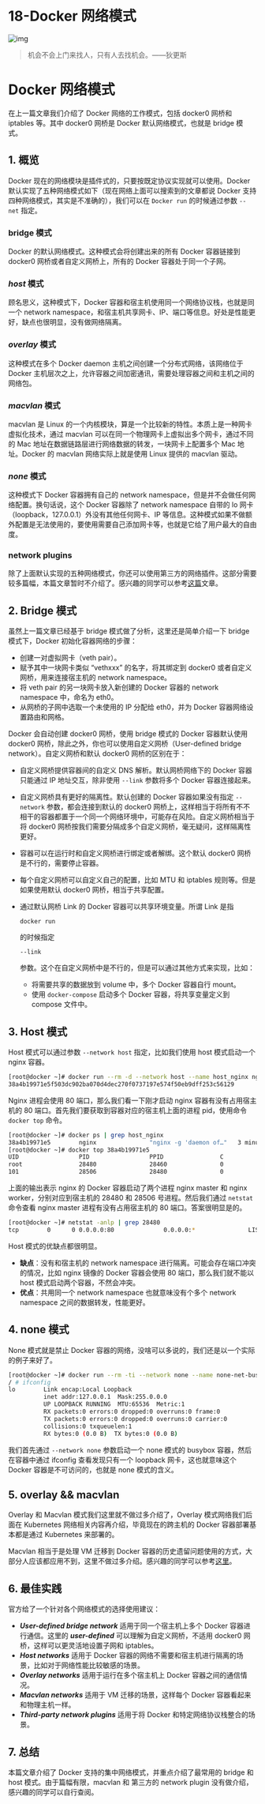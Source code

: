 # 18-Docker 网络模式

![img](./assets/5f45c0eb0001e5a406400426.jpg)

> 机会不会上门来找人，只有人去找机会。——狄更斯



# Docker 网络模式

在上一篇文章我们介绍了 Docker 网络的工作模式，包括 docker0 网桥和 iptables 等。其中 docker0 网桥是 Docker 默认网络模式，也就是 bridge 模式。

## 1. 概览

Docker 现在的网络模块是插件式的，只要按既定协议实现就可以使用。Docker 默认实现了五种网络模式如下（现在网络上面可以搜索到的文章都说 Docker 支持四种网络模式，其实是不准确的），我们可以在 `Docker run` 的时候通过参数 `--net` 指定。

### bridge 模式

Docker 的默认网络模式。这种模式会将创建出来的所有 Docker 容器链接到 docker0 网桥或者自定义网桥上，所有的 Docker 容器处于同一个子网。

### ***host*** 模式

顾名思义，这种模式下，Docker 容器和宿主机使用同一个网络协议栈，也就是同一个 network namespace，和宿主机共享网卡、IP、端口等信息。好处是性能更好，缺点也很明显，没有做网络隔离。

### ***overlay*** 模式

这种模式在多个 Docker daemon 主机之间创建一个分布式网络，该网络位于 Docker 主机层次之上，允许容器之间加密通讯，需要处理容器之间和主机之间的网络包。

### ***macvlan*** 模式

macvlan 是 Linux 的一个内核模块，算是一个比较新的特性。本质上是一种网卡虚拟化技术，通过 macvlan 可以在同一个物理网卡上虚拟出多个网卡，通过不同的 Mac 地址在数据链路层进行网络数据的转发，一块网卡上配置多个 Mac 地址。Docker 的 macvlan 网络实际上就是使用 Linux 提供的 macvlan 驱动。

### ***none*** 模式

这种模式下 Docker 容器拥有自己的 network namespace，但是并不会做任何网络配置。换句话说，这个 Docker 容器除了 network namespace 自带的 lo 网卡（loopback，127.0.0.1）外没有其他任何网卡、IP 等信息。这种模式如果不做额外配置是无法使用的，要使用需要自己添加网卡等，也就是它给了用户最大的自由度。

### network plugins

除了上面默认实现的五种网络模式，你还可以使用第三方的网络插件。这部分需要较多篇幅，本篇文章暂时不介绍了。感兴趣的同学可以参考[这篇](https://docs.docker.com/engine/extend/plugins_network/)文章。

## 2. Bridge 模式

虽然上一篇文章已经基于 bridge 模式做了分析，这里还是简单介绍一下 bridge 模式下，Docker 初始化容器网络的步骤：

- 创建一对虚拟网卡（veth pair）。
- 赋予其中一块网卡类似 “vethxxx” 的名字，将其绑定到 docker0 或者自定义网桥，用来连接宿主机的 network namespace。
- 将 veth pair 的另一块网卡放入新创建的 Docker 容器的 network namespace 中，命名为 eth0。
- 从网桥的子网中选取一个未使用的 IP 分配给 eth0，并为 Docker 容器网络设置路由和网格。

Docker 会自动创建 docker0 网桥，使用 bridge 模式的 Docker 容器默认使用 docker0 网桥，除此之外，你也可以使用自定义网桥（User-defined bridge network）。自定义网桥和默认 docker0 网桥的区别在于：

- 自定义网桥提供容器间的自定义 DNS 解析。默认网桥网络下的 Docker 容器只能通过 IP 地址交互，除非使用 `--link` 参数将多个 Docker 容器连接起来。

- 自定义网桥具有更好的隔离性。默认创建的 Docker 容器如果没有指定 `--network` 参数，都会连接到默认的 docker0 网桥上，这样相当于将所有不不相干的容器都置于一个同一个网络环境中，可能存在风险。自定义网桥相当于将 docker0 网桥按我们需要分隔成多个自定义网桥，毫无疑问，这样隔离性更好。

- 容器可以在运行时和自定义网桥进行绑定或者解绑。这个默认 docker0 网桥是不行的，需要停止容器。

- 每个自定义网桥可以自定义自己的配置，比如 MTU 和 iptables 规则等。但是如果使用默认 docker0 网桥，相当于共享配置。

- 通过默认网桥 Link 的 Docker 容器可以共享环境变量。所谓 Link 是指

   

  ```
  docker run
  ```

   

  的时候指定

   

  ```
  --link
  ```

   

  参数。这个在自定义网桥中是不行的，但是可以通过其他方式来实现，比如：

  - 将需要共享的数据放到 volume 中，多个 Docker 容器自行 mount。
  - 使用 `docker-compose` 启动多个 Docker 容器，将共享变量定义到 compose 文件中。

## 3. Host 模式

Host 模式可以通过参数 `--network host` 指定，比如我们使用 host 模式启动一个 nginx 容器。

```bash
[root@docker ~]# docker run --rm -d --network host --name host_nginx nginx
38a4b19971e5f503dc902ba070d4dec270f0737197e574f50eb9dff253c56129
```

Nginx 进程会使用 80 端口，那么我们看一下刚才启动 nginx 容器有没有占用宿主机的 80 端口。首先我们要获取到容器对应的宿主机上面的进程 pid，使用命令 `docker top` 命令。

```bash
[root@docker ~]# docker ps | grep host_nginx
38a4b19971e5        nginx               "nginx -g 'daemon of…"   3 minutes ago       Up 3 minutes                                 host_nginx
[root@docker ~]# docker top 38a4b19971e5
UID                 PID                 PPID                C                   STIME               TTY                 TIME                CMD
root                28480               28460               0                   20:29               ?                   00:00:00            nginx: master process nginx -g daemon off;
101                 28506               28480               0                   20:29               ?                   00:00:00            nginx: worker process
```

上面的输出表示 nginx 的 Docker 容器启动了两个进程 nginx master 和 nginx worker，分别对应到宿主机的 28480 和 28506 号进程。然后我们通过 `netstat` 命令查看 nginx master 进程有没有占用宿主机的 80 端口。答案很明显是的。

```bash
[root@docker ~]# netstat -anlp | grep 28480
tcp        0      0 0.0.0.0:80              0.0.0.0:*               LISTEN      28480/nginx: master
```

Host 模式的优缺点都很明显。

- **缺点**：没有和宿主机的 network namespace 进行隔离。可能会存在端口冲突的情况，比如 nginx 镜像的 Docker 容器会使用 80 端口，那么我们就不能以 host 模式启动两个容器，不然会冲突。
- **优点**：共用同一个 network namespace 也就意味没有个多个 network namespace 之间的数据转发，性能更好。

## 4. none 模式

None 模式就是禁止 Docker 容器的网络，没啥可以多说的，我们还是以一个实际的例子来好了。

```bash
[root@docker ~]# docker run --rm -ti --network none --name none-net-busybox busybox:latest sh
/ # ifconfig
lo        Link encap:Local Loopback
          inet addr:127.0.0.1  Mask:255.0.0.0
          UP LOOPBACK RUNNING  MTU:65536  Metric:1
          RX packets:0 errors:0 dropped:0 overruns:0 frame:0
          TX packets:0 errors:0 dropped:0 overruns:0 carrier:0
          collisions:0 txqueuelen:1
          RX bytes:0 (0.0 B)  TX bytes:0 (0.0 B)
```

我们首先通过 `--network none` 参数启动一个 none 模式的 busybox 容器，然后在容器中通过 ifconfig 查看发现只有一个 loopback 网卡，这也就意味这个 Docker 容器是不可访问的，也就是 none 模式的含义。

## 5. overlay && macvlan

Overlay 和 Macvlan 模式我们这里就不做过多介绍了，Overlay 模式网络我们后面在 Kubernetes 网络相关内容再介绍，毕竟现在的跨主机的 Docker 容器部署基本都是通过 Kubernetes 来部署的。

Macvlan 相当于是处理 VM 迁移到 Docker 容器的历史遗留问题使用的方式，大部分人应该都应用不到，这里不做过多介绍。感兴趣的同学可以参考[这里](https://docs.docker.com/network/macvlan/)。

## 6. 最佳实践

官方给了一个针对各个网络模式的选择使用建议：

- ***User-defined bridge network*** 适用于同一个宿主机上多个 Docker 容器进行通信。这里的 ***user-defined*** 可以理解为自定义网桥，不适用 docker0 网桥，这样可以更灵活地设置子网和 iptables。
- ***Host networks*** 适用于 Docker 容器的网络不需要和宿主机进行隔离的场景，比如对于网络性能比较敏感的场景。
- ***Overlay networks*** 适用于运行在多个宿主机上 Docker 容器之间的通信情况。
- ***Macvlan networks*** 适用于 VM 迁移的场景，这样每个 Docker 容器看起来和物理主机一样。
- ***Third-party network plugins*** 适用于将 Docker 和特定网络协议栈整合的场景。

## 7. 总结

本篇文章介绍了 Docker 支持的集中网络模式，并重点介绍了最常用的 bridge 和 host 模式。由于篇幅有限，macvlan 和 第三方的 network plugin 没有做介绍，感兴趣的同学可以自行查阅。
